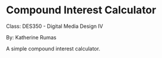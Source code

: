 # Compound Interest Calculator

Class: DES350 - Digital Media Design IV

By: Katherine Rumas

A simple compound interest calculator.
